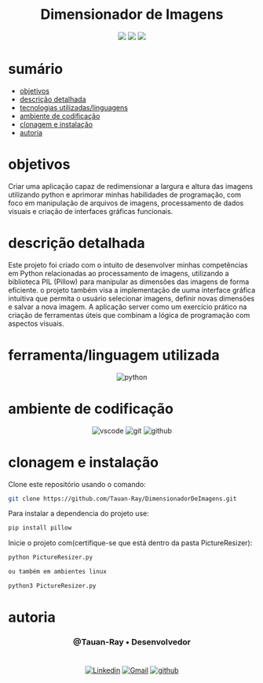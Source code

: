 <h1 align="center">Dimensionador de Imagens</h1>


<p align="center">
  <image
  src="https://img.shields.io/github/languages/count/Tauan-Ray/DimensionadorDeImagens"
  />
  <image
  src="https://img.shields.io/github/languages/top/Tauan-Ray/DimensionadorDeImagens"
  />
  <image
  src="https://img.shields.io/github/last-commit/Tauan-Ray/DimensionadorDeImagens"
  />
</p>

# sumário 

- [objetivos](#id01)
- [descrição detalhada](#id01.01)
- [tecnologias utilizadas/linguagens](#id02)
- [ambiente de codificação](#id03)
- [clonagem e instalação](#id04)
- [autoria](#id05)



# objetivos <a name="id01"></a>


Criar uma aplicação capaz de redimensionar a largura e altura das imagens utilizando python e aprimorar minhas habilidades de programação, com foco em manipulação de arquivos de imagens, processamento de dados visuais e criação de interfaces gráficas funcionais.



# descrição detalhada <a name="id01.01"></a>


Este projeto foi criado com o intuito de desenvolver minhas competências em Python relacionadas ao processamento de imagens, utilizando a biblioteca PIL (Pillow) para manipular as dimensões das imagens de forma eficiente. o projeto também visa a implementação de uuma interface gráfica intuitiva que permita o usuário selecionar imagens, definir novas dimensões e salvar a nova imagem. A aplicação server como um exercício prático na criação de ferramentas úteis que combinam a lógica de programação com aspectos visuais.



# ferramenta/linguagem utilizada <a name="id02"></a>

<div  align='center'> 
  
![python](https://img.shields.io/badge/Python-3776AB?style=for-the-badge&logo=python&logoColor=white)
</div>

# ambiente de codificação <a name="id03"></a>

<div  align='center'> 

![vscode](https://img.shields.io/badge/VSCode-0D1117?style=for-the-badge&logo=visual%20studio%20code&logoColor=blue)
![git](https://img.shields.io/badge/GIT-0D1117?style=for-the-badge&logo=git&logoColor=red)
![github](https://img.shields.io/badge/Github-0D1117?style=for-the-badge&logo=github&logoColor=fff)
</div>


# clonagem e instalação <a name="id04"></a>

Clone este repositório usando o comando:

```bash
git clone https://github.com/Tauan-Ray/DimensionadorDeImagens.git
```

Para instalar a dependencia do projeto use:

```bash
pip install pillow
```

Inicie o projeto com(certifique-se que está dentro da pasta PictureResizer):

```bash
python PictureResizer.py

ou também em ambientes linux

python3 PictureResizer.py
```


# autoria <a name="id05"></a>

<h3 align='center'> @Tauan-Ray • Desenvolvedor
 </h3>

#

<div  align='center'>

[![Linkedin](https://img.shields.io/badge/LinkedIn-0D1117?style=for-the-badge&logo=linkedin&logoColor=blue)](https://www.linkedin.com/in/tauan-ray-castro-venuto/)
<a href = "mailto:tauanray995@gmail.com">
![Gmail](https://img.shields.io/badge/Gmail-0D1117?style=for-the-badge&logo=gmail&logoColor=red)</a>
[![github](https://img.shields.io/badge/Github-0D1117?style=for-the-badge&logo=github&logoColor=fff)](https://www.github.com/Tauan-Ray)
</div>
